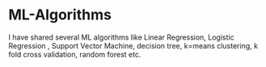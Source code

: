 # ML-Algorithms
I have shared several ML algorithms like Linear Regression, Logistic Regression , Support Vector Machine, decision tree, k=means clustering, k fold cross validation, random forest etc. 
